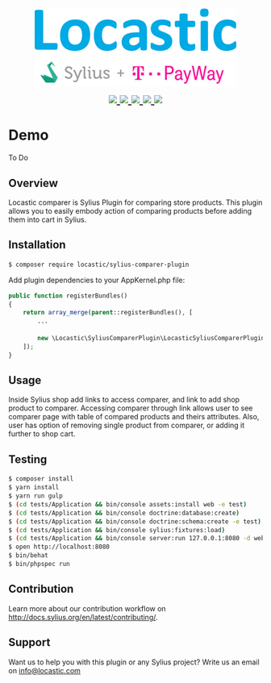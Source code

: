 <h1 align="center">
    <a href="http://www.locastic.com" target="_blank">
        <img src="https://raw.githubusercontent.com/locastic/SyliusHTPayWayPlugin/master/SyliusHTPayWayPlugin.png" />
    </a>
    <br />
    <a href="https://packagist.org/packages/locastic/sylius-comparer-plugin" title="License" target="_blank">
        <img src="https://img.shields.io/packagist/l/locastic/sylius-comparer-plugin.svg" />
    </a>
    <a href="https://packagist.org/packages/locastic/sylius-comparer-plugin" title="Version" target="_blank">
        <img src="https://img.shields.io/packagist/v/Locastic/sylius-comparer-plugin.svg" />
    </a>
    <a href="https://travis-ci.org/Locastic/SyliusComparerPlugin" title="Build status" target="_blank">
        <img src="https://img.shields.io/travis/Locastic/SyliusComparerPlugin/master.svg" />
    </a>
    <a href="https://scrutinizer-ci.com/g/Locastic/SyliusComparerPlugin/" title="Scrutinizer" target="_blank">
        <img src="https://img.shields.io/scrutinizer/g/Locastic/SyliusComparerPlugin.svg" />
    </a>
    <a href="https://packagist.org/packages/locastic/sylius-comparer-plugin" title="Total Downloads" target="_blank">
        <img src="https://poser.pugx.org/locastic/sylius-comparer-plugin/downloads" />
    </a>
</h1>

# Demo

To Do 

## Overview

Locastic comparer is Sylius Plugin for comparing store products. This plugin allows you to easily embody action of comparing products before adding them into cart in Sylius. 


## Installation
```bash
$ composer require locastic/sylius-comparer-plugin
```
    
Add plugin dependencies to your AppKernel.php file:
```php
public function registerBundles()
{
    return array_merge(parent::registerBundles(), [
        ...
        
        new \Locastic\SyliusComparerPlugin\LocasticSyliusComparerPlugin(),
    ]);
}
```

## Usage

Inside Sylius shop add links to access comparer, and link to add shop product to comparer. Accessing comparer through link allows user to see comparer page with table of compared products and theirs attributes. Also, user has option of removing single product from comparer, or adding it further to shop cart.

## Testing
```bash
$ composer install
$ yarn install
$ yarn run gulp
$ (cd tests/Application && bin/console assets:install web -e test)
$ (cd tests/Application && bin/console doctrine:database:create)
$ (cd tests/Application && bin/console doctrine:schema:create -e test)
$ (cd tests/Application && bin/console sylius:fixtures:load)
$ (cd tests/Application && bin/console server:run 127.0.0.1:8080 -d web -e test)
$ open http://localhost:8080
$ bin/behat
$ bin/phpspec run
```

## Contribution

Learn more about our contribution workflow on http://docs.sylius.org/en/latest/contributing/.

## Support

Want us to help you with this plugin or any Sylius project? Write us an email on info@locastic.com